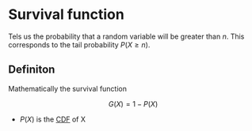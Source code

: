 # Survival function
Tels us the probability that a random variable will be greater than $n$. This corresponds to the tail probability $P(X \ge n)$.

## Definiton
Mathematically the survival function 

$$G(X) = 1 - P(X)$$

* $P(X)$ is the [CDF](./cumulative_distribution_function.md) of X